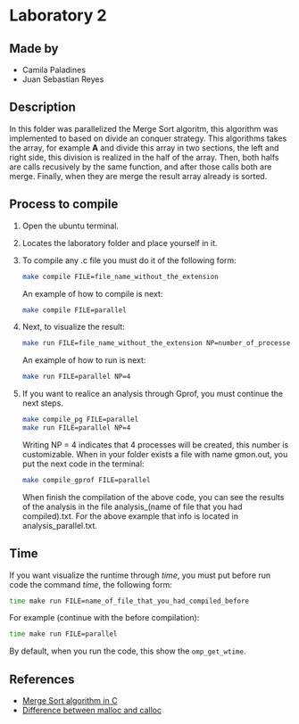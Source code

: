# Laboratory 2

## Made by

- Camila Paladines
- Juan Sebastian Reyes

## Description

In this folder was parallelized the Merge Sort algoritm, this algorithm was implemented to based on divide an conquer strategy. This algorithms takes the array, for example **A** and divide this array in two sections, the left and right side, this division is realized in the half of the array. Then, both halfs are calls recusively by the same function, and after those calls both are merge. Finally, when they are merge the result array already is sorted.

<!-- ### Step 1

```C
::::C
 #!python hl_lines="3 4"
void merge_sort(int i, int j, List a, List aux) {
    if (j <= i) {
        return;     // the subsection is empty or a single element
    }
    int mid = (i + j) / 2;

    // left sub-array is a[i .. mid]
    // right sub-array is a[mid + 1 .. j]
    
    merge_sort(i, mid, a, aux);     // sort the left sub-array recursively
    merge_sort(mid + 1, j, a, aux);     // sort the right sub-array recursively
    merge(i, j, mid, a, aux);
}

```
!!! note
    Esto es un ejemplo de nota (note, seealso). -->


## Process to compile

1. Open the ubuntu terminal.
2. Locates the laboratory folder and place yourself in it.
3. To compile any .c file you must do it of the following form:

    ```sh
    make compile FILE=file_name_without_the_extension
    ```
    An example of how to compile is next:

    ```sh
    make compile FILE=parallel
    ```
4. Next, to visualize the result:

    ```sh
    make run FILE=file_name_without_the_extension NP=number_of_processes
    ```
    An example of how to run is next:

    ```sh
    make run FILE=parallel NP=4
    ```
5. If you want to realice an analysis through Gprof, you must continue the next steps.

    ```sh
    make compile_pg FILE=parallel
    make run FILE=parallel NP=4
    ```
    Writing NP = 4 indicates that 4 processes will be created, this number is customizable. When in your folder exists a file with name gmon.out, you put the next code in the terminal:

    ```sh
    make compile_gprof FILE=parallel
    ```

    When finish the compilation of the above code, you can see the results of the analysis in the file analysis_(name of file that you had compiled).txt. For the above example that info is located in analysis_parallel.txt.

## Time

If you want visualize the runtime through *time*, you must put before run code the command *time*, the following form:

```sh
time make run FILE=name_of_file_that_you_had_compiled_before
```

For example (continue with the before compilation):

```sh
time make run FILE=parallel
```

By default, when you run the code, this show the `omp_get_wtime`.

## References

- [Merge Sort algorithm in C](https://gist.github.com/hackrio1/a11c8499ed68f5df6c30e53d1c3fe076)
- [Difference between malloc and calloc](https://cs-fundamentals.com/tech-interview/c/difference-between-malloc-and-calloc)
